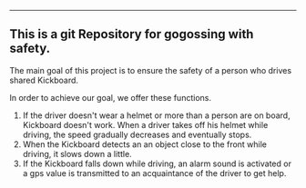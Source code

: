 ------------------------------------------------------------------------------------------------------------------------------------------------------------
This is a git Repository for gogossing with safety.
------------------------------------------------------------------------------------------------------------------------------------------------------------

The main goal of this project is to ensure the safety of a person who drives shared Kickboard. 

In order to achieve our goal, we offer these functions. 

1) If the driver doesn't wear a helmet or more than a person are on board, Kickboard doesn't work. When a driver takes off his helmet while driving, the speed gradually decreases and eventually stops.
2) When the Kickboard detects an an object close to the front while driving, it slows down a little.
3) If the Kickboard falls down while driving, an alarm sound is activated or a gps value is transmitted to an acquaintance of the driver to get help.
